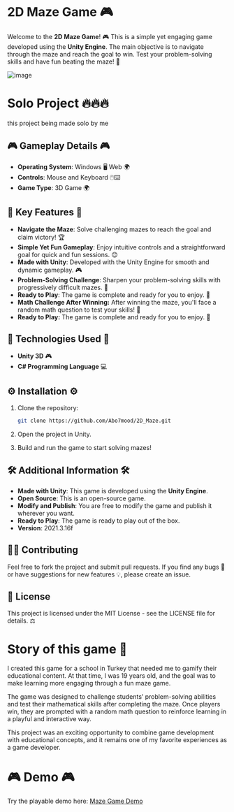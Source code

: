 # 2D Maze Game 🎮


Welcome to the **2D Maze Game**! 🎮 This is a simple yet engaging game developed using the **Unity Engine**. The main objective is to navigate through the maze and reach the goal to win. Test your problem-solving skills and have fun beating the maze! 🧩

![image](https://github.com/user-attachments/assets/1ebea80f-d0ab-4d8f-8a81-a1d50449292c)

# Solo Project 🔥🔥🔥
this project being made solo by me

## 🎮 Gameplay Details 🎮

- **Operating System**: Windows 🖥️  Web 🌍
- **Controls**: Mouse and Keyboard 🖱️⌨️
- **Game Type**: 3D Game 🌍

## 🌟 Key Features 🌟

- **Navigate the Maze**: Solve challenging mazes to reach the goal and claim victory! 🏆
- **Simple Yet Fun Gameplay**: Enjoy intuitive controls and a straightforward goal for quick and fun sessions. 😊
- **Made with Unity**: Developed with the Unity Engine for smooth and dynamic gameplay. 🎮
- **Problem-Solving Challenge**: Sharpen your problem-solving skills with progressively difficult mazes. 🧠
- **Ready to Play**: The game is complete and ready for you to enjoy. 🎉
- **Math Challenge After Winning:** After winning the maze, you'll face a random math question to test your skills! 🧮
- **Ready to Play:** The game is complete and ready for you to enjoy. 🎉

## 🔧 Technologies Used 🔧

- **Unity 3D** 🎮
- **C# Programming Language** 💻

## ⚙️ Installation ⚙️

1. Clone the repository:

   ```bash
   git clone https://github.com/Abo7mood/2D_Maze.git
   ```
2. Open the project in Unity.
3. Build and run the game to start solving mazes!

## 🛠️ Additional Information 🛠️

- **Made with Unity**: This game is developed using the **Unity Engine**.
- **Open Source**: This is an open-source game.
- **Modify and Publish**: You are free to modify the game and publish it wherever you want.
- **Ready to Play**: The game is ready to play out of the box.
- **Version**: 2021.3.16f

## 🧑‍🤝 Contributing

Feel free to fork the project and submit pull requests. If you find any bugs 🐞 or have suggestions for new features 💡, please create an issue.

## 📜 License

This project is licensed under the MIT License - see the LICENSE file for details. ⚖️

# Story of this game 📖

I created this game for a school in Turkey that needed me to gamify their educational content. At that time, I was 19 years old, and the goal was to make learning more engaging through a fun maze game.

The game was designed to challenge students’ problem-solving abilities and test their mathematical skills after completing the maze. Once players win, they are prompted with a random math question to reinforce learning in a playful and interactive way.

This project was an exciting opportunity to combine game development with educational concepts, and it remains one of my favorite experiences as a game developer.



# 🎮 Demo 🎮


Try the playable demo here: [Maze Game Demo](https://abo-7mood.itch.io/2d-maze)


